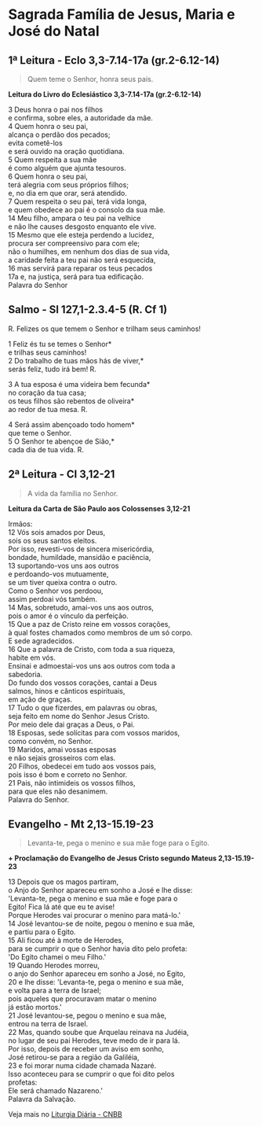 # Sagrada Família de Jesus, Maria e José do Natal

## 1ª Leitura - Eclo 3,3-7.14-17a (gr.2-6.12-14)

> Quem teme o Senhor, honra seus pais.

**Leitura do Livro do Eclesiástico 3,3-7.14-17a (gr.2-6.12-14)**

3 Deus honra o pai nos filhos   
 e confirma, sobre eles, a autoridade da mãe.    
4 Quem honra o seu pai,   
 alcança o perdão dos pecados;   
 evita cometê-los   
 e será ouvido na oração quotidiana.    
5 Quem respeita a sua mãe   
 é como alguém que ajunta tesouros.    
6 Quem honra o seu pai,   
 terá alegria com seus próprios filhos;   
 e, no dia em que orar, será atendido.    
7 Quem respeita o seu pai, terá vida longa,   
 e quem obedece ao pai é o consolo da sua mãe.    
14 Meu filho, ampara o teu pai na velhice   
 e não lhe causes desgosto enquanto ele vive.    
15 Mesmo que ele esteja perdendo a lucidez,   
 procura ser compreensivo para com ele;   
 não o humilhes, em nenhum dos dias de sua vida,   
 a caridade feita a teu pai não será esquecida,    
16 mas servirá para reparar os teus pecados    
17a e, na justiça, será para tua edificação.   
 Palavra do Senhor

## Salmo - Sl 127,1-2.3.4-5 (R. Cf 1)

R. Felizes os que temem o Senhor e trilham seus caminhos!   
  
1 Feliz és tu se temes o Senhor*   
 e trilhas seus caminhos!    
2 Do trabalho de tuas mãos hás de viver,*   
 serás feliz, tudo irá bem!  R.     
 
3 A tua esposa é uma videira bem fecunda*   
 no coração da tua casa;   
 os teus filhos são rebentos de oliveira*   
 ao redor de tua mesa.  R.     
 
4 Será assim abençoado todo homem*   
 que teme o Senhor.    
5 O Senhor te abençoe de Sião,*   
 cada dia de tua vida.  R.

## 2ª Leitura - Cl 3,12-21

> A vida da família no Senhor.

**Leitura da Carta de São Paulo aos Colossenses 3,12-21**

Irmãos:    
12 Vós sois amados por Deus,   
 sois os seus santos eleitos.   
 Por isso, revesti-vos de sincera misericórdia,   
 bondade, humildade, mansidão e paciência,    
13 suportando-vos uns aos outros   
 e perdoando-vos mutuamente,   
 se um tiver queixa contra o outro.   
 Como o Senhor vos perdoou,   
 assim perdoai vós também.    
14 Mas, sobretudo, amai-vos uns aos outros,   
 pois o amor é o vínculo da perfeição.    
15 Que a paz de Cristo reine em vossos corações,   
 à qual fostes chamados como membros de um só corpo.   
 E sede agradecidos.    
16 Que a palavra de Cristo, com toda a sua riqueza,   
 habite em vós.   
 Ensinai e admoestai-vos uns aos outros com toda a   
 sabedoria.   
 Do fundo dos vossos corações, cantai a Deus   
 salmos, hinos e cânticos espirituais,   
 em ação de graças.    
17 Tudo o que fizerdes, em palavras ou obras,   
 seja feito em nome do Senhor Jesus Cristo.   
 Por meio dele dai graças a Deus, o Pai.    
18 Esposas, sede solícitas para com vossos maridos,   
 como convém, no Senhor.    
19 Maridos, amai vossas esposas   
 e não sejais grosseiros com elas.    
20 Filhos, obedecei em tudo aos vossos pais,   
 pois isso é bom e correto no Senhor.    
21 Pais, não intimideis os vossos filhos,   
 para que eles não desanimem.   
 Palavra do Senhor.

## Evangelho - Mt 2,13-15.19-23

> Levanta-te, pega o menino e sua mãe foge para o Egito.

**+ Proclamação do Evangelho de Jesus Cristo segundo Mateus 2,13-15.19-23**

13 Depois que os magos partiram,   
 o Anjo do Senhor apareceu em sonho a José e lhe disse:   
 'Levanta-te, pega o menino e sua mãe e foge para o    
 Egito! Fica lá até que eu te avise!   
 Porque Herodes vai procurar o menino para matá-lo.'    
14 José levantou-se de noite, pegou o menino e sua mãe,   
 e partiu para o Egito.    
15 Ali ficou até à morte de Herodes,   
 para se cumprir o que o Senhor havia dito pelo profeta:   
 'Do Egito chamei o meu Filho.'    
19 Quando Herodes morreu,   
 o anjo do Senhor apareceu em sonho a José, no Egito,    
20 e lhe disse: 'Levanta-te, pega o menino e sua mãe,   
 e volta para a terra de Israel;   
 pois aqueles que procuravam matar o menino   
 já estão mortos.'    
21 José levantou-se, pegou o menino e sua mãe,   
 entrou na terra de Israel.    
22 Mas, quando soube que Arquelau reinava na Judéia,   
 no lugar de seu pai Herodes, teve medo de ir para lá.   
 Por isso, depois de receber um aviso em sonho,   
 José retirou-se para a região da Galiléia,    
23 e foi morar numa cidade chamada Nazaré.   
 Isso aconteceu para se cumprir o que foi dito pelos   
 profetas:   
 Ele será chamado Nazareno.'   
 Palavra da Salvação.

Veja mais no [Liturgia Diária - CNBB](http://liturgiadiaria.cnbb.org.br/app/user/user/UserView.php?ano=2016&mes=12&dia=30)